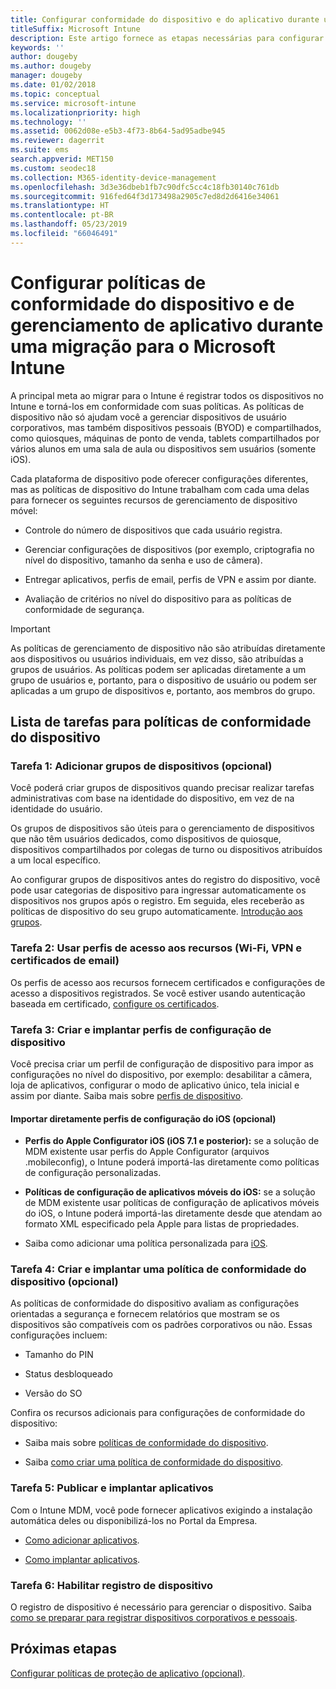 ```yaml
---
title: Configurar conformidade do dispositivo e do aplicativo durante uma migração do Intune
titleSuffix: Microsoft Intune
description: Este artigo fornece as etapas necessárias para configurar políticas de conformidade do dispositivo e de gerenciamento de aplicativo durante uma migração do Microsoft Intune.
keywords: ''
author: dougeby
ms.author: dougeby
manager: dougeby
ms.date: 01/02/2018
ms.topic: conceptual
ms.service: microsoft-intune
ms.localizationpriority: high
ms.technology: ''
ms.assetid: 0062d08e-e5b3-4f73-8b64-5ad95adbe945
ms.reviewer: dagerrit
ms.suite: ems
search.appverid: MET150
ms.custom: seodec18
ms.collection: M365-identity-device-management
ms.openlocfilehash: 3d3e36dbeb1fb7c90dfc5cc4c18fb30140c761db
ms.sourcegitcommit: 916fed64f3d173498a2905c7ed8d2d6416e34061
ms.translationtype: HT
ms.contentlocale: pt-BR
ms.lasthandoff: 05/23/2019
ms.locfileid: "66046491"
---
```

# <a name="configure-device-compliance-and-app-management-policies-when-migrating-to-microsoft-intune"></a>Configurar políticas de conformidade do dispositivo e de gerenciamento de aplicativo durante uma migração para o Microsoft Intune

A principal meta ao migrar para o Intune é registrar todos os dispositivos no Intune e torná-los em conformidade com suas políticas. As políticas de dispositivo não só ajudam você a gerenciar dispositivos de usuário corporativos, mas também dispositivos pessoais (BYOD) e compartilhados, como quiosques, máquinas de ponto de venda, tablets compartilhados por vários alunos em uma sala de aula ou dispositivos sem usuários (somente iOS).

Cada plataforma de dispositivo pode oferecer configurações diferentes, mas as políticas de dispositivo do Intune trabalham com cada uma delas para fornecer os seguintes recursos de gerenciamento de dispositivo móvel:

-   Controle do número de dispositivos que cada usuário registra.

-   Gerenciar configurações de dispositivos (por exemplo, criptografia no nível do dispositivo, tamanho da senha e uso de câmera).

-   Entregar aplicativos, perfis de email, perfis de VPN e assim por diante.

-   Avaliação de critérios no nível do dispositivo para as políticas de conformidade de segurança.

> [!IMPORTANT]
> As políticas de gerenciamento de dispositivo não são atribuídas diretamente aos dispositivos ou usuários individuais, em vez disso, são atribuídas a grupos de usuários. As políticas podem ser aplicadas diretamente a um grupo de usuários e, portanto, para o dispositivo de usuário ou podem ser aplicadas a um grupo de dispositivos e, portanto, aos membros do grupo.

## <a name="task-list-for-device-compliance-policies"></a>Lista de tarefas para políticas de conformidade do dispositivo

### <a name="task-1-add-device-groups-optional"></a>Tarefa 1: Adicionar grupos de dispositivos (opcional)

Você poderá criar grupos de dispositivos quando precisar realizar tarefas administrativas com base na identidade do dispositivo, em vez de na identidade do usuário.

Os grupos de dispositivos são úteis para o gerenciamento de dispositivos que não têm usuários dedicados, como dispositivos de quiosque, dispositivos compartilhados por colegas de turno ou dispositivos atribuídos a um local específico.

Ao configurar grupos de dispositivos antes do registro do dispositivo, você pode usar categorias de dispositivo para ingressar automaticamente os dispositivos nos grupos após o registro. Em seguida, eles receberão as políticas de dispositivo do seu grupo automaticamente. [Introdução aos grupos](groups-get-started.md).

### <a name="task-2-use-resource-access-profiles-wi-fi-vpn-and-email-certificates"></a>Tarefa 2: Usar perfis de acesso aos recursos (Wi-Fi, VPN e certificados de email)

Os perfis de acesso aos recursos fornecem certificados e configurações de acesso a dispositivos registrados. Se você estiver usando autenticação baseada em certificado, [configure os certificados](certificates-configure.md).

### <a name="task-3-create-and-deploy-device-configuration-profiles"></a>Tarefa 3: Criar e implantar perfis de configuração de dispositivo

Você precisa criar um perfil de configuração de dispositivo para impor as configurações no nível do dispositivo, por exemplo: desabilitar a câmera, loja de aplicativos, configurar o modo de aplicativo único, tela inicial e assim por diante. Saiba mais sobre [perfis de dispositivo](device-profiles.md).

####  <a name="directly-import-ios-configuration-profiles-optional"></a>Importar diretamente perfis de configuração do iOS (opcional)

-   **Perfis do Apple Configurator iOS (iOS 7.1 e posterior):** se a solução de MDM existente usar perfis do Apple Configurator (arquivos .mobileconfig), o Intune poderá importá-las diretamente como políticas de configuração personalizadas.

-   **Políticas de configuração de aplicativos móveis do iOS:** se a solução de MDM existente usar políticas de configuração de aplicativos móveis do iOS, o Intune poderá importá-las diretamente desde que atendam ao formato XML especificado pela Apple para listas de propriedades.

- Saiba como adicionar uma política personalizada para [iOS](custom-settings-ios.md).

### <a name="task-4-create-and-deploy-device-compliance-policies-optional"></a>Tarefa 4: Criar e implantar uma política de conformidade do dispositivo (opcional)

As políticas de conformidade do dispositivo avaliam as configurações orientadas a segurança e fornecem relatórios que mostram se os dispositivos são compatíveis com os padrões corporativos ou não. Essas configurações incluem:

-   Tamanho do PIN

-   Status desbloqueado

-   Versão do SO

Confira os recursos adicionais para configurações de conformidade do dispositivo:

-   Saiba mais sobre [políticas de conformidade do dispositivo](device-compliance.md).

-   Saiba [como criar uma política de conformidade do dispositivo](device-compliance-get-started.md).

### <a name="task-5-publish-and-deploy-apps"></a>Tarefa 5: Publicar e implantar aplicativos

Com o Intune MDM, você pode fornecer aplicativos exigindo a instalação automática deles ou disponibilizá-los no Portal da Empresa.

-   [Como adicionar aplicativos](apps-add.md).

-   [Como implantar aplicativos](apps-deploy.md).

### <a name="task-6-enable-device-enrollment"></a>Tarefa 6: Habilitar registro de dispositivo

O registro de dispositivo é necessário para gerenciar o dispositivo. Saiba [como se preparar para registrar dispositivos corporativos e pessoais](device-enrollment.md).

## <a name="next-steps"></a>Próximas etapas

[Configurar políticas de proteção de aplicativo (opcional)](migration-guide-app-protection-policies.md).
